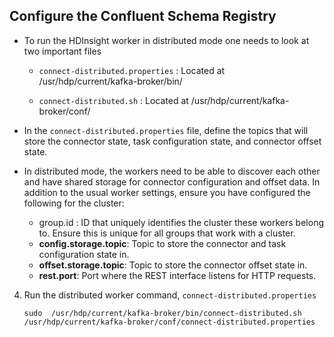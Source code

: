 ## Configure the Confluent Schema Registry

- To run the HDInsight worker in distributed mode one needs to look at two important files 


  - `connect-distributed.properties` : Located at /usr/hdp/current/kafka-broker/bin/

  - `connect-distributed.sh` : Located at /usr/hdp/current/kafka-broker/conf/


-   In the  `connect-distributed.properties`  file, define the topics that will store the connector state, task configuration state, and connector offset state.

- In distributed mode, the workers need to be able to discover each other and have shared storage for connector configuration and offset data. In addition to the usual worker settings, ensure you have configured the following for the cluster:
    
    - group.id : ID that uniquely identifies the cluster these workers belong to. Ensure this is unique for all groups that work with a cluster.
    -   **config.storage.topic**: Topic to store the connector and task configuration state in.
    -   **offset.storage.topic**: Topic to store the connector offset state in. 
    -   **rest.port**: Port where the REST interface listens for HTTP requests. 

    
4.  Run the distributed worker command, `connect-distributed.properties`
    
      ```
    sudo  /usr/hdp/current/kafka-broker/bin/connect-distributed.sh  /usr/hdp/current/kafka-broker/conf/connect-distributed.properties
    ```
    

<!--stackedit_data:
eyJoaXN0b3J5IjpbMTk2MTczNDk0NiwxODIzMTgwNzE2LC0xMD
c0MzUyMzU3LC0xNTcxMDkxNzE5XX0=
-->